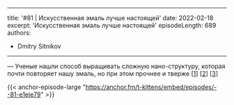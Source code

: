 
---
title: '#81 | Искусственная эмаль лучше настоящей'
date: 2022-02-18
excerpt: 'Искусственная эмаль лучше настоящей'
episodeLength: 689
authors:
  - Dmitry Sitnikov
---

— Ученые нашли способ выращивать сложную нано-структуру, которая почти повторяет нашу эмаль, но при этом прочнее и тверже [[1](https://phys.org/news/2022-02-strong-synthetic-enamel-similar-natural.html)] [[2](https://www.science.org/cms/asset/6b87b7f6-d018-4bb1-8a7b-9121754340dc/science.abj3343.v1.pdf)] [[3](https://www.ncbi.nlm.nih.gov/pmc/articles/PMC6716959/)]

{{< anchor-episode-large "https://anchor.fm/t-kittens/embed/episodes/--81-e1eje79" >}}
